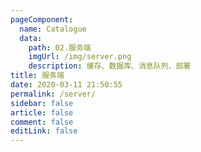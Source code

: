 ```yaml
---
pageComponent:
  name: Catalogue
  data:
    path: 02.服务端
    imgUrl: /img/server.png
    description: 缓存、数据库、消息队列、部署
title: 服务端
date: 2020-03-11 21:50:55
permalink: /server/
sidebar: false
article: false
comment: false
editLink: false
---
```

